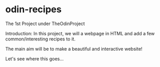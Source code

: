 # odin-recipes
The 1st Project under TheOdinProject

Introduction:
In this project, we will a webpage in HTML and add a few common/interesting recipes to it.

The main aim will be to make a beautiful and interactive website! 

Let's see where this goes...
